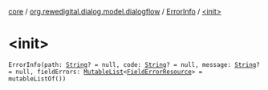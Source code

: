 [core](../../index.md) / [org.rewedigital.dialog.model.dialogflow](../index.md) / [ErrorInfo](index.md) / [&lt;init&gt;](./-init-.md)

# &lt;init&gt;

`ErrorInfo(path: `[`String`](https://kotlinlang.org/api/latest/jvm/stdlib/kotlin/-string/index.html)`? = null, code: `[`String`](https://kotlinlang.org/api/latest/jvm/stdlib/kotlin/-string/index.html)`? = null, message: `[`String`](https://kotlinlang.org/api/latest/jvm/stdlib/kotlin/-string/index.html)`? = null, fieldErrors: `[`MutableList`](https://kotlinlang.org/api/latest/jvm/stdlib/kotlin.collections/-mutable-list/index.html)`<`[`FieldErrorResource`](../-field-error-resource/index.md)`> = mutableListOf())`